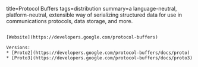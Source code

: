 title=Protocol Buffers
tags=distribution
summary=a language-neutral, platform-neutral, extensible way of serializing structured data for use in communications protocols, data storage, and more.
~~~~~~

[Website](https://developers.google.com/protocol-buffers)

Versions:
* [Proto2](https://developers.google.com/protocol-buffers/docs/proto)
* [Proto3](https://developers.google.com/protocol-buffers/docs/proto3)
